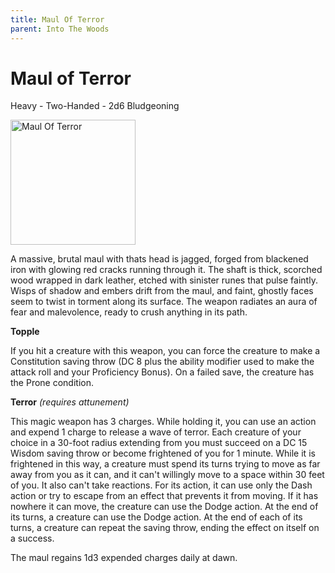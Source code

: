 ```yaml
---
title: Maul Of Terror
parent: Into The Woods
---
```


# Maul of Terror
<!-- 12,000 gp -->
Heavy - Two-Handed - 2d6 Bludgeoning

<img src="Maul_Of_Terror.jpg" alt="Maul Of Terror" width="200"/>


A massive, brutal maul with thats head is jagged, forged from blackened iron with glowing red cracks running through it. The shaft is thick, scorched wood wrapped in dark leather, etched with sinister runes that pulse faintly. Wisps of shadow and embers drift from the maul, and faint, ghostly faces seem to twist in torment along its surface. The weapon radiates an aura of fear and malevolence, ready to crush anything in its path.

**Topple**

If you hit a creature with this weapon, you can force the creature to make a Constitution saving throw (DC 8 plus the ability modifier used to make the attack roll and your Proficiency Bonus). On a failed save, the creature has the Prone condition.

**Terror** *(requires attunement)*

This magic weapon has 3 charges. While holding it, you can use an action and expend 1 charge to release a wave of terror. Each creature of your choice in a 30-foot radius extending from you must succeed on a DC 15 Wisdom saving throw or become frightened of you for 1 minute. While it is frightened in this way, a creature must spend its turns trying to move as far away from you as it can, and it can't willingly move to a space within 30 feet of you. It also can't take reactions. For its action, it can use only the Dash action or try to escape from an effect that prevents it from moving. If it has nowhere it can move, the creature can use the Dodge action. At the end of its turns, a creature can use the Dodge action. At the end of each of its turns, a creature can repeat the saving throw, ending the effect on itself on a success.

The maul regains 1d3 expended charges daily at dawn.